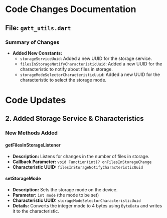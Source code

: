 # Code Changes Documentation

## File: `gatt_utils.dart`

### Summary of Changes

- **Added New Constants:**
  - `storageServiceUuid`: Added a new UUID for the storage service.
  - `filesInStorageNotifyCharacteristicUuid`: Added a new UUID for the characteristic to notify about files in storage.
  - `storageModeSelectorCharacteristicUuid`: Added a new UUID for the characteristic to select the storage mode.

# Code Updates

## 2. Added Storage Service & Characteristics

### New Methods Added

#### getFilesInStorageListener

- **Description:** Listens for changes in the number of files in storage.
- **Callback Parameter:** `void Function(int)? onFilesInStorageChange`
- **Characteristic UUID:** `filesInStorageNotifyCharacteristicUuid`

#### setStorageMode

- **Description:** Sets the storage mode on the device.
- **Parameter:** `int mode` (the mode to be set)
- **Characteristic UUID:** `storageModeSelectorCharacteristicUuid`
- **Details:** Converts the integer mode to 4 bytes using `ByteData` and writes it to the characteristic.

